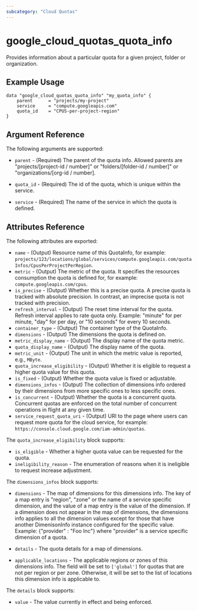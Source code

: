 ```yaml
---
subcategory: "Cloud Quotas"
---
```


# google\_cloud\_quotas\_quota\_info

Provides information about a particular quota for a given project, folder or organization.

## Example Usage

```hcl
data "google_cloud_quotas_quota_info" "my_quota_info" {
    parent      = "projects/my-project"	
    service 	= "compute.googleapis.com"
    quota_id    = "CPUS-per-project-region"
}
```

## Argument Reference

The following arguments are supported:

* `parent` - (Required) The parent of the quota info. Allowed parents are "projects/[project-id / number]" or "folders/[folder-id / number]" or "organizations/[org-id / number].

* `quota_id` - (Required) The id of the quota, which is unique within the service.

* `service` - (Required) The name of the service in which the quota is defined.

## Attributes Reference

The following attributes are exported:

* `name` - (Output) Resource name of this QuotaInfo, for example: `projects/123/locations/global/services/compute.googleapis.com/quotaInfos/CpusPerProjectPerRegion`.
* `metric` - (Output) The metric of the quota. It specifies the resources consumption the quota is defined for, for example: `compute.googleapis.com/cpus`.
* `is_precise` - (Output) Whether this is a precise quota. A precise quota is tracked with absolute precision. In contrast, an imprecise quota is not tracked with precision.
* `refresh_interval` - (Output) The reset time interval for the quota. Refresh interval applies to rate quota only. Example: "minute" for per minute, "day" for per day, or "10 seconds" for every 10 seconds.
* `container_type` - (Output) The container type of the QuotaInfo.
* `dimensions` - (Output) The dimensions the quota is defined on.
* `metric_display_name` - (Output) The display name of the quota metric.
* `quota_display_name` - (Output) The display name of the quota.
* `metric_unit` - (Output) The unit in which the metric value is reported, e.g., `MByte`.
* `quota_increase_eligibility` - (Output) Whether it is eligible to request a higher quota value for this quota.
* `is_fixed` - (Output) Whether the quota value is fixed or adjustable.
* `dimensions_infos` - (Output) The collection of dimensions info ordered by their dimensions from more specific ones to less specific ones.
* `is_concurrent` - (Output) Whether the quota is a concurrent quota. Concurrent quotas are enforced on the total number of concurrent operations in flight at any given time.
* `service_request_quota_uri` - (Output) URI to the page where users can request more quota for the cloud service, for example: `https://console.cloud.google.com/iam-admin/quotas`.

<a name="nested_quota_increase_eligibility"></a> The `quota_increase_eligibility` block supports:

* `is_eligible` - Whether a higher quota value can be requested for the quota.
* `ineligibility_reason` - The enumeration of reasons when it is ineligible to request increase adjustment.

<a name="nested_dimensions_infos"></a> The `dimensions_infos` block supports:
* `dimensions` - The map of dimensions for this dimensions info. The key of a map entry is "region", "zone" or the name of a service specific dimension, and the value of a map entry is the value of the dimension. If a dimension does not appear in the map of dimensions, the dimensions info applies to all the dimension values except for those that have another DimenisonInfo instance configured for the specific value. Example: {"provider" : "Foo Inc"} where "provider" is a service specific dimension of a quota.

* `details` - The quota details for a map of dimensions.
* `applicable_locations` - The applicable regions or zones of this dimensions info. The field will be set to `['global']` for quotas that are not per region or per zone. Otherwise, it will be set to the list of locations this dimension info is applicable to.

<a name="nested_details"></a> The `details` block supports:
* `value` - The value currently in effect and being enforced.
